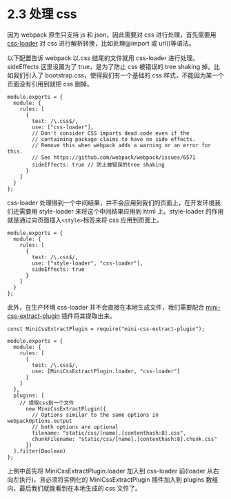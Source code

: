 # 2.3 处理 css

因为 webpack 原生只支持 js 和 json，因此需要对 css 进行处理，首先需要用 [css-loader](https://github.com/webpack-contrib/css-loader) 对 css 进行解析转换，比如处理@import 或 url()等语法。

以下配置告诉 webpack 以\.css 结尾的文件就用 css-loader 进行处理。sideEffects 这里设置为了 true，是为了防止 css 被错误的 tree shaking 掉。比如我们引入了 bootstrap.css，使得我们有一个基础的 css 样式，不能因为某一个页面没有引用到就把 css 删掉。

```
module.exports = {
  module: {
    rules: [
      {
        test: /\.css$/,
        use: ["css-loader"],
        // Don't consider CSS imports dead code even if the
        // containing package claims to have no side effects.
        // Remove this when webpack adds a warning or an error for this.
        // See https://github.com/webpack/webpack/issues/6571
        sideEffects: true // 防止被错误的tree shaking
      }
    ]
  }
};

```

css-loader 处理得到一个中间结果，并不会应用到我们的页面上，在开发环境我们还需要用 style-loader 来将这个中间结果应用到 html 上。style-loader 的作用就是通过向页面插入`<style>`标签来将 css 应用到页面上。

```
module.exports = {
  module: {
    rules: [
      {
        test: /\.css$/,
        use: ["style-loader", "css-loader"],
        sideEffects: true
      }
    ]
  }
};

```

此外，在生产环境 css-loader 并不会直接在本地生成文件，我们需要配合 [mini-css-extract-plugin](https://github.com/webpack-contrib/mini-css-extract-plugin) 插件将其提取出来。

```
const MiniCssExtractPlugin = require("mini-css-extract-plugin");

module.exports = {
  module: {
    rules: [
      {
        test: /\.css$/,
        use: [MiniCssExtractPlugin.loader, "css-loader"]
      }
    ]
  },
  plugins: [
    // 提取css到一个文件
      new MiniCssExtractPlugin({
        // Options similar to the same options in webpackOptions.output
        // both options are optional
        filename: "static/css/[name].[contenthash:8].css",
        chunkFilename: "static/css/[name].[contenthash:8].chunk.css"
      })
  ].filter(Boolean)
};
```

上例中首先将 MiniCssExtractPlugin.loader 加入到 css-loader 前(loader 从右向左执行)，且必须将实例化的 MiniCssExtractPlugin 插件加入到 plugins 数组内，最后我们就能看到在本地生成的 css 文件了。
